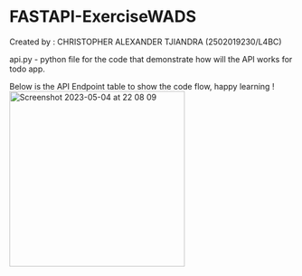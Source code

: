 # FASTAPI-ExerciseWADS

Created by : CHRISTOPHER ALEXANDER TJIANDRA (2502019230/L4BC)

api.py - python file for the code that demonstrate how will the API works for todo app.

Below is the API Endpoint table to show the code flow, happy learning !
<img width="310" alt="Screenshot 2023-05-04 at 22 08 09" src="https://user-images.githubusercontent.com/91533574/236252947-e8ec68d7-b95b-4682-ac11-47a519556b27.png">


